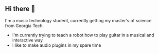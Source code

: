 ## Hi there 👋
I'm a music technology student, currently getting my master's of science from Georgia Tech.

- I'm currently trying to teach a robot how to play guitar in a musical and interactive way
- I like to make audio plugins in my spare time
<!--
**bakerbass/bakerbass** is a ✨ _special_ ✨ repository because its `README.md` (this file) appears on your GitHub profile.

Here are some ideas to get you started:

- 🔭 I’m currently working on ...
- 🌱 I’m currently learning ...
- 👯 I’m looking to collaborate on ...
- 🤔 I’m looking for help with ...
- 💬 Ask me about ...
- 📫 How to reach me: ...
- 😄 Pronouns: ...
- ⚡ Fun fact: ...
-->
